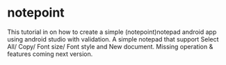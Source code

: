 # notepoint
This tutorial in on how to create a simple (notepoint)notepad android  app using android studio with validation. A simple notepad that support Select All/ Copy/ Font size/  Font style and New document. Missing operation &amp; features coming next version.
